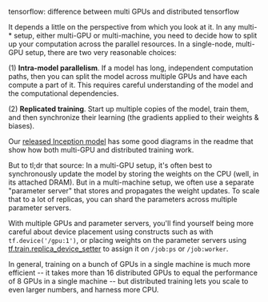 tensorflow: difference between multi GPUs and distributed tensorflow



It depends a little on the perspective from which you look at it. In any multi-* setup, either multi-GPU or multi-machine, you need to decide how to split up your computation across the parallel resources. In a single-node, multi-GPU setup, there are two very reasonable choices:

(1) **Intra-model parallelism**. If a model has long, independent computation paths, then you can split the model across multiple GPUs and have each compute a part of it. This requires careful understanding of the model and the computational dependencies.

(2) **Replicated training**. Start up multiple copies of the model, train them, and then synchronize their learning (the gradients applied to their weights & biases).

Our [released Inception model](https://github.com/tensorflow/models/tree/master/inception) has some good diagrams in the readme that show how both multi-GPU and distributed training work.

But to tl;dr that source: In a multi-GPU setup, it's often best to synchronously update the model by storing the weights on the CPU (well, in its attached DRAM). But in a multi-machine setup, we often use a separate "parameter server" that stores and propagates the weight updates. To scale that to a lot of replicas, you can shard the parameters across multiple parameter servers.

With multiple GPUs and parameter servers, you'll find yourself being more careful about device placement using constructs such as with `tf.device('/gpu:1')`, or placing weights on the parameter servers using [tf.train.replica_device_setter](https://www.tensorflow.org/versions/r0.9/api_docs/python/train.html#replica_device_setter) to assign it on `/job:ps` or `/job:worker`.

In general, training on a bunch of GPUs in a single machine is much more efficient -- it takes more than 16 distributed GPUs to equal the performance of 8 GPUs in a single machine -- but distributed training lets you scale to even larger numbers, and harness more CPU.

